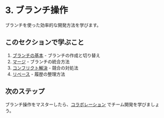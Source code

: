 # 3. ブランチ操作

ブランチを使った効率的な開発方法を学びます。

## このセクションで学ぶこと

1. [ブランチの基本](./branch-basics.md) - ブランチの作成と切り替え
2. [マージ](./merge.md) - ブランチの統合方法
3. [コンフリクト解決](./conflicts.md) - 競合の対処法
4. [リベース](./rebase.md) - 履歴の整理方法

## 次のステップ

ブランチ操作をマスターしたら、[コラボレーション](../04-collaboration/) でチーム開発を学びましょう。

